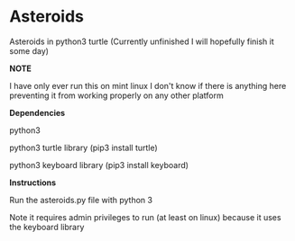 # Asteroids
Asteroids in python3 turtle (Currently unfinished I will hopefully finish it some day)

**NOTE**

I have only ever run this on mint linux I don't know if there is anything here preventing it from working properly on any other platform

**Dependencies**

python3

python3 turtle library (pip3 install turtle)

python3 keyboard library (pip3 install keyboard)

**Instructions**

Run the asteroids.py file with python 3

Note it requires admin privileges to run (at least on linux) because it uses the keyboard library
